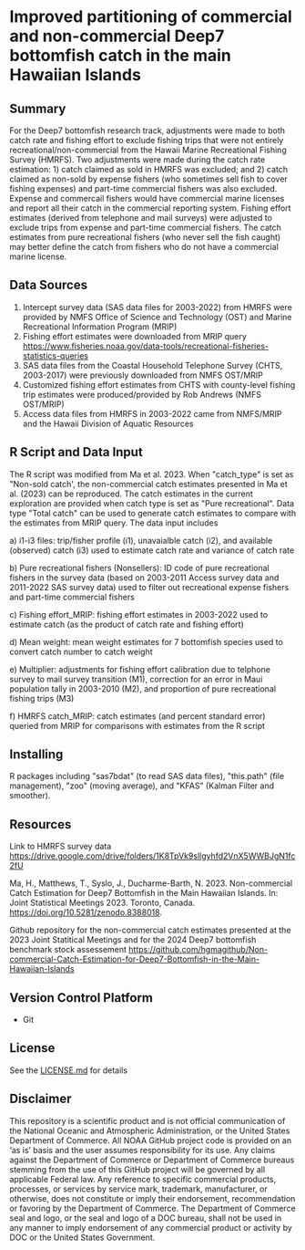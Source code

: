 # Improved partitioning of commercial and non-commercial Deep7 bottomfish catch in the main Hawaiian Islands



## Summary
For the Deep7 bottomfish research track, adjustments were made to both catch rate and fishing effort to exclude fishing trips that were not entirely recreational/non-commercial from the Hawaii Marine Recreational Fishing Survey (HMRFS). Two adjustments were made during the catch rate estimation: 1) catch claimed as sold in HMRFS was excluded; and 2) catch claimed as non-sold by expense fishers (who sometimes sell fish to cover fishing expenses) and part-time commercial fishers was also excluded. Expense and commercail fishers would have commercial marine licenses and report all their catch in the commercial reporting system. Fishing effort estimates (derived from telephone and mail surveys) were adjusted to exclude trips from expense and part-time commercial fishers. The catch estimates from pure recreational fishers (who never sell the fish caught) may better define the catch from fishers who do not have a commercial marine license. 
## Data Sources
1) Intercept survey data (SAS data files for 2003-2022) from HMRFS were provided by NMFS Office of Science and Technology (OST) and Marine Recreational Information Program (MRIP)
2) Fishing effort estimates were downloaded from MRIP query https://www.fisheries.noaa.gov/data-tools/recreational-fisheries-statistics-queries
3) SAS data files from the Coastal Household Telephone Survey (CHTS, 2003-2017) were previously downloaded from NMFS OST/MRIP
4) Customized fishing effort estimates from CHTS with county-level fishing trip estimates were produced/provided by Rob Andrews (NMFS OST/MRIP)
5) Access data files from HMRFS in 2003-2022 came from NMFS/MRIP and the Hawaii Division of Aquatic Resources

## R Script and Data Input   
The R script was modified from Ma et al. 2023. When "catch_type" is set as "Non-sold catch', the non-commercial catch estimates presented in Ma et al. (2023) can be reproduced. The catch estimates in the current exploration are provided when catch type is set as "Pure recreational". Data type "Total catch" can be used to generate catch estimates to compare with the estimates from MRIP query. The data input includes

a) i1-i3 files: trip/fisher profile (i1), unavaialble catch (i2), and available (observed) catch (i3) used to estimate catch rate and variance of catch rate

b) Pure recreational fishers (Nonsellers): ID code of pure recreational fishers in the survey data (based on 2003-2011 Access survey data and 2011-2022 SAS survey data) used to filter out recreational expense fishers and part-time commercial fishers

c) Fishing effort_MRIP: fishing effort estimates in 2003-2022 used to estimate catch (as the product of catch rate and fishing effort)

d) Mean weight: mean weight estimates for 7 bottomfish species used to convert catch number to catch weight

e) Multiplier: adjustments for fishing effort calibration due to telphone survey to mail survey transition (M1), correction for an error in Maui population tally in 2003-2010 (M2), and proportion of pure recreational fishing trips (M3)

f) HMRFS catch_MRIP: catch estimates (and percent standard error) queried from MRIP for comparisons with estimates from the R script

## Installing
R packages including "sas7bdat" (to read SAS data files), "this.path" (file management), "zoo" (moving average), and "KFAS" (Kalman Filter and smoother).
## Resources
Link to HMRFS survey data https://drive.google.com/drive/folders/1K8TpVk9sllgyhfd2VnX5WWBJgN1fc2fU

Ma, H., Matthews, T., Syslo, J., Ducharme-Barth, N. 2023. Non-commercial Catch Estimation for Deep7 Bottomfish in the Main Hawaiian Islands. In: Joint Statistical Meetings 2023. Toronto, Canada. https://doi.org/10.5281/zenodo.8388018.

Github repository for the non-commercial catch estimates presented at the 2023 Joint Statitical Meetings and for the 2024 Deep7 bottomfish benchmark stock assessement
https://github.com/hgmagithub/Non-commercial-Catch-Estimation-for-Deep7-Bottomfish-in-the-Main-Hawaiian-Islands

## Version Control Platform
- Git

## License
See the [LICENSE.md](./LICENSE.md) for details

## Disclaimer
This repository is a scientific product and is not official communication of the National Oceanic and Atmospheric Administration, or the United States Department of Commerce. All NOAA GitHub project code is provided on an ‘as is’ basis and the user assumes responsibility for its use. Any claims against the Department of Commerce or Department of Commerce bureaus stemming from the use of this GitHub project will be governed by all applicable Federal law. Any reference to specific commercial products, processes, or services by service mark, trademark, manufacturer, or otherwise, does not constitute or imply their endorsement, recommendation or favoring by the Department of Commerce. The Department of Commerce seal and logo, or the seal and logo of a DOC bureau, shall not be used in any manner to imply endorsement of any commercial product or activity by DOC or the United States Government.
